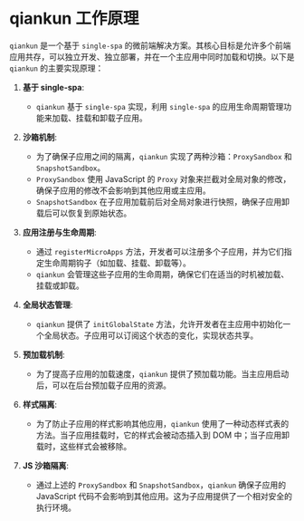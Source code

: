 # qiankun 工作原理

`qiankun` 是一个基于 `single-spa` 的微前端解决方案。其核心目标是允许多个前端应用共存，可以独立开发、独立部署，并在一个主应用中同时加载和切换。以下是 `qiankun` 的主要实现原理：

1. **基于 single-spa**:
   - `qiankun` 基于 `single-spa` 实现，利用 `single-spa` 的应用生命周期管理功能来加载、挂载和卸载子应用。

2. **沙箱机制**:
   - 为了确保子应用之间的隔离，`qiankun` 实现了两种沙箱：`ProxySandbox` 和 `SnapshotSandbox`。
   - `ProxySandbox` 使用 JavaScript 的 `Proxy` 对象来拦截对全局对象的修改，确保子应用的修改不会影响到其他应用或主应用。
   - `SnapshotSandbox` 在子应用加载前后对全局对象进行快照，确保子应用卸载后可以恢复到原始状态。

3. **应用注册与生命周期**:
   - 通过 `registerMicroApps` 方法，开发者可以注册多个子应用，并为它们指定生命周期钩子（如加载、挂载、卸载等）。
   - `qiankun` 会管理这些子应用的生命周期，确保它们在适当的时机被加载、挂载或卸载。

4. **全局状态管理**:
   - `qiankun` 提供了 `initGlobalState` 方法，允许开发者在主应用中初始化一个全局状态。子应用可以订阅这个状态的变化，实现状态共享。

5. **预加载机制**:
   - 为了提高子应用的加载速度，`qiankun` 提供了预加载功能。当主应用启动后，可以在后台预加载子应用的资源。

6. **样式隔离**:
   - 为了防止子应用的样式影响其他应用，`qiankun` 使用了一种动态样式表的方法。当子应用挂载时，它的样式会被动态插入到 DOM 中；当子应用卸载时，这些样式会被移除。

7. **JS 沙箱隔离**:
   - 通过上述的 `ProxySandbox` 和 `SnapshotSandbox`，`qiankun` 确保子应用的 JavaScript 代码不会影响到其他应用。这为子应用提供了一个相对安全的执行环境。
